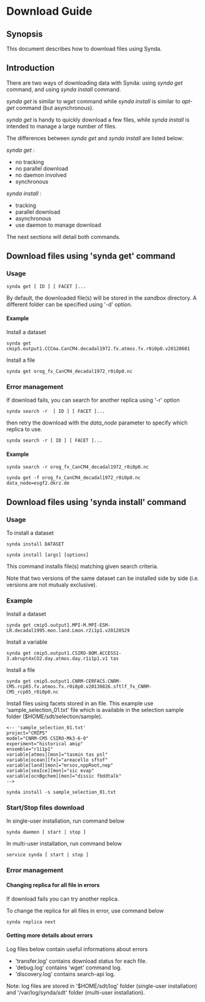 # Download Guide

## Synopsis

This document describes how to download files using Synda.

## Introduction

There are two ways of downloading data with Synda: using *synda get* command, and
using *synda install* command.

*synda get* is similar to *wget* command while *synda install* is similar
to *apt-get* command (but asynchronous).

*synda get* is handy to quickly download a few files, while *synda install* is
intended to manage a large number of files.

The differences between *synda get* and *synda install* are listed below:

*synda get* :

* no tracking
* no parallel download
* no daemon involved
* synchronous

*synda install* :

* tracking
* parallel download
* asynchronous
* use daemon to manage download

The next sections will detail both commands.

## Download files using 'synda get' command

### Usage

    synda get [ ID ] [ FACET ]...

By default, the downloaded file(s) will be stored in the *sandbox* directory. A
different folder can be specified using '-d' option.

#### Example

Install a dataset

    synda get cmip5.output1.CCCma.CanCM4.decadal1972.fx.atmos.fx.r0i0p0.v20120601

Install a file

    synda get orog_fx_CanCM4_decadal1972_r0i0p0.nc

### Error management

If download fails, you can search for another replica using '-r' option

    synda search -r  [ ID ] [ FACET ]...

then retry the download with the *data_node* parameter to specify which replica to
use.

    synda search -r [ ID ] [ FACET ]...

#### Example

    synda search -r orog_fx_CanCM4_decadal1972_r0i0p0.nc

    synda get -f orog_fx_CanCM4_decadal1972_r0i0p0.nc data_node=esgf2.dkrz.de 

## Download files using 'synda install' command

### Usage

To install a dataset

    synda install DATASET

    synda install [args] [options]

This command installs file(s) matching given search criteria. 

Note that two versions of the same dataset can be installed side by side (i.e.
versions are not mutualy exclusive).


### Example

Install a dataset

    synda get cmip5.output1.MPI-M.MPI-ESM-LR.decadal1995.mon.land.Lmon.r2i1p1.v20120529

Install a variable

    synda get cmip5.output1.CSIRO-BOM.ACCESS1-3.abrupt4xCO2.day.atmos.day.r1i1p1.v1 tas

Install a file

    synda get cmip5.output1.CNRM-CERFACS.CNRM-CM5.rcp85.fx.atmos.fx.r0i0p0.v20130826.sftlf_fx_CNRM-CM5_rcp85_r0i0p0.nc

Install files using facets stored in an file. This example use
'sample_selection_01.txt' file which is available in the selection sample folder
($HOME/sdt/selection/sample).

    <-- 'sample_selection_01.txt'
    project="CMIP5"
    model="CNRM-CM5 CSIRO-Mk3-6-0"
    experiment="historical amip"
    ensemble="r1i1p1"
    variable[atmos][mon]="tasmin tas psl"
    variable[ocean][fx]="areacello sftof"
    variable[land][mon]="mrsos,nppRoot,nep"
    variable[seaIce][mon]="sic evap"
    variable[ocnBgchem][mon]="dissic fbddtalk"
    -->

    synda install -s sample_selection_01.txt

### Start/Stop files download

In single-user installation, run command below

    synda daemon [ start | stop ]

In multi-user installation, run command below

    service synda [ start | stop ]

### Error management

#### Changing replica for all file in errors

If download fails you can try another replica.

To change the replica for all files in error, use command below

    synda replica next

#### Getting more details about errors

Log files below contain useful informations about errors

* 'transfer.log' contains download status for each file.
* 'debug.log' contains 'wget' command log.
* 'discovery.log' contains search-api log.

Note: log files are stored in '$HOME/sdt/log' folder (single-user installation)
and '/var/log/synda/sdt' folder (multi-user installation).
